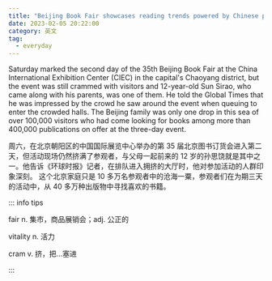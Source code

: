 ```yaml
---
title: "Beijing Book Fair showcases reading trends powered by Chinese publishing industry’s vitality"
date: 2023-02-05 20:22:00
category: 英文
tag:
  - everyday
---
```


Saturday marked the second day of the 35th Beijing Book Fair at the China International Exhibition Center (CIEC) in the capital's ­Chaoyang district, but the event was still crammed with visitors and 12-year-old Sun Sirao, who came along with his parents, was one of them. He told the Global Times that he was impressed by the crowd he saw around the event when queuing to enter the crowded halls. The Beijing family was only one drop in this sea of over 100,000 ­visitors who had come looking for books among more than 400,000 publications on offer at the three-day event.

周六，在北京朝阳区的中国国际展览中心举办的第 35 届北京图书订货会进入第二天，但活动现场仍然挤满了参观者，与父母一起前来的 12 岁的孙思饶就是其中之一。他告诉《环球时报》记者，在排队进入拥挤的大厅时，他对参加活动的人群印象深刻。 这个北京家庭只是 10 多万名参观者中的沧海一粟，参观者们在为期三天的活动中，从 40 多万种出版物中寻找喜欢的书籍。

::: info tips

fair n. 集市，商品展销会；adj. 公正的

vitality n. 活力

cram v. 挤，把…塞进

:::

